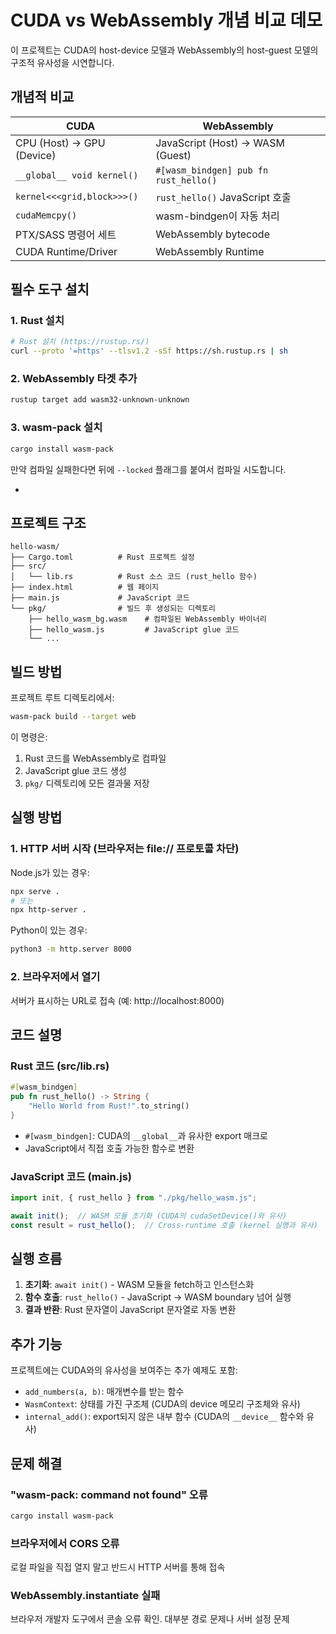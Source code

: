 # CUDA vs WebAssembly 개념 비교 데모

이 프로젝트는 CUDA의 host-device 모델과 WebAssembly의 host-guest 모델의 구조적 유사성을 시연합니다.

## 개념적 비교

| CUDA | WebAssembly |
|------|------------|
| CPU (Host) → GPU (Device) | JavaScript (Host) → WASM (Guest) |
| `__global__ void kernel()` | `#[wasm_bindgen] pub fn rust_hello()` |
| `kernel<<<grid,block>>>()` | `rust_hello()` JavaScript 호출 |
| `cudaMemcpy()` | wasm-bindgen이 자동 처리 |
| PTX/SASS 명령어 세트 | WebAssembly bytecode |
| CUDA Runtime/Driver | WebAssembly Runtime |

## 필수 도구 설치

### 1. Rust 설치
```bash
# Rust 설치 (https://rustup.rs/)
curl --proto '=https' --tlsv1.2 -sSf https://sh.rustup.rs | sh
```

### 2. WebAssembly 타겟 추가
```bash
rustup target add wasm32-unknown-unknown
```

### 3. wasm-pack 설치
```bash
cargo install wasm-pack
```

만약 컴파일 실패한다면 뒤에 `--locked` 플래그를 붙여서 컴파일 시도합니다.

- 

## 프로젝트 구조

```
hello-wasm/
├── Cargo.toml          # Rust 프로젝트 설정
├── src/
│   └── lib.rs          # Rust 소스 코드 (rust_hello 함수)
├── index.html          # 웹 페이지
├── main.js             # JavaScript 코드
└── pkg/                # 빌드 후 생성되는 디렉토리
    ├── hello_wasm_bg.wasm    # 컴파일된 WebAssembly 바이너리
    ├── hello_wasm.js         # JavaScript glue 코드
    └── ...
```

## 빌드 방법

프로젝트 루트 디렉토리에서:

```bash
wasm-pack build --target web
```

이 명령은:
1. Rust 코드를 WebAssembly로 컴파일
2. JavaScript glue 코드 생성
3. `pkg/` 디렉토리에 모든 결과물 저장

## 실행 방법

### 1. HTTP 서버 시작 (브라우저는 file:// 프로토콜 차단)

Node.js가 있는 경우:
```bash
npx serve .
# 또는
npx http-server .
```

Python이 있는 경우:
```bash
python3 -m http.server 8000
```

### 2. 브라우저에서 열기

서버가 표시하는 URL로 접속 (예: http://localhost:8000)

## 코드 설명

### Rust 코드 (src/lib.rs)

```rust
#[wasm_bindgen]
pub fn rust_hello() -> String {
    "Hello World from Rust!".to_string()
}
```

- `#[wasm_bindgen]`: CUDA의 `__global__`과 유사한 export 매크로
- JavaScript에서 직접 호출 가능한 함수로 변환

### JavaScript 코드 (main.js)

```javascript
import init, { rust_hello } from "./pkg/hello_wasm.js";

await init();  // WASM 모듈 초기화 (CUDA의 cudaSetDevice()와 유사)
const result = rust_hello();  // Cross-runtime 호출 (kernel 실행과 유사)
```

## 실행 흐름

1. **초기화**: `await init()` - WASM 모듈을 fetch하고 인스턴스화
2. **함수 호출**: `rust_hello()` - JavaScript → WASM boundary 넘어 실행
3. **결과 반환**: Rust 문자열이 JavaScript 문자열로 자동 변환

## 추가 기능

프로젝트에는 CUDA와의 유사성을 보여주는 추가 예제도 포함:

- `add_numbers(a, b)`: 매개변수를 받는 함수
- `WasmContext`: 상태를 가진 구조체 (CUDA의 device 메모리 구조체와 유사)
- `internal_add()`: export되지 않은 내부 함수 (CUDA의 `__device__` 함수와 유사)

## 문제 해결

### "wasm-pack: command not found" 오류
```bash
cargo install wasm-pack
```

### 브라우저에서 CORS 오류
로컬 파일을 직접 열지 말고 반드시 HTTP 서버를 통해 접속

### WebAssembly.instantiate 실패
브라우저 개발자 도구에서 콘솔 오류 확인. 대부분 경로 문제나 서버 설정 문제